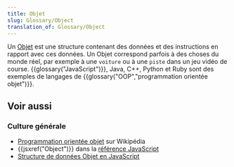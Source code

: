 ```yaml
---
title: Objet
slug: Glossary/Object
translation_of: Glossary/Object
---
```


Un [Objet](/fr/docs/Web/JavaScript/Reference/Objets_globaux/Object) est une structure contenant des données et des instructions en rapport avec ces données. Un Objet correspond parfois à des choses du monde réel, par exemple à une `voiture` ou à une `piste` dans un jeu vidéo de course. {{glossary("JavaScript")}}, Java, C++, Python et Ruby sont des exemples de langages de {{glossary("OOP","programmation orientée objet")}}.

## Voir aussi

### Culture générale

- [Programmation orientée objet](https://fr.wikipedia.org/wiki/Programmation_orient%C3%A9e_objet) sur Wikipédia
- {{jsxref("Object")}} dans la [référence JavaScript](/fr/docs/Web/JavaScript/Reference)
- [Structure de données Objet en JavaScript](/fr/docs/Web/JavaScript/Structures_de_données#Les_objets)
